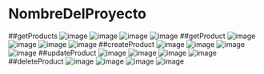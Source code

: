 # NombreDelProyecto
##getProducts
![image](https://github.com/Asmortiz12/Servicios-Taller/assets/119527936/cafc3e3e-d69e-4061-b07b-cc0123c36338)
![image](https://github.com/Asmortiz12/Servicios-Taller/assets/119527936/9d8f305b-92ff-4e21-95ad-56439a328c6b)
![image](https://github.com/Asmortiz12/Servicios-Taller/assets/119527936/5a7ab8d4-ef2e-4c58-b755-2e7378fc6948)
![image](https://github.com/Asmortiz12/Servicios-Taller/assets/119527936/c0f5af9e-ec20-4f52-a32b-fb9952266a37)
##getProduct
![image](https://github.com/Asmortiz12/Servicios-Taller/assets/119527936/582eae83-1212-4f7b-96cc-ac896ce149f2)
![image](https://github.com/Asmortiz12/Servicios-Taller/assets/119527936/4695fd44-96ab-49cb-b7ad-83c6fbc3b9f0)
![image](https://github.com/Asmortiz12/Servicios-Taller/assets/119527936/e024bf69-6930-4a3f-83b1-13efe1583291)
![image](https://github.com/Asmortiz12/Servicios-Taller/assets/119527936/77b0a6bd-5aa5-478d-bb64-5db48233325a)
##createProduct
![image](https://github.com/Asmortiz12/Servicios-Taller/assets/119527936/c275f64d-5fa5-4910-985c-7f7138ed76bf)
![image](https://github.com/Asmortiz12/Servicios-Taller/assets/119527936/e6bdd052-e789-4c92-9ce6-d7389394ffd9)
![image](https://github.com/Asmortiz12/Servicios-Taller/assets/119527936/b4c220e6-88d5-488d-ab9e-9ff1af9a5f3b)
![image](https://github.com/Asmortiz12/Servicios-Taller/assets/119527936/01aa3085-1724-49a9-8144-d5f7734eb4a7)
##updateProduct
![image](https://github.com/Asmortiz12/Servicios-Taller/assets/119527936/c9c310fc-64aa-4f4d-84e4-11b9516626b2)
![image](https://github.com/Asmortiz12/Servicios-Taller/assets/119527936/2576a2c9-ed22-48d0-841f-a1c3c69a5f53)
![image](https://github.com/Asmortiz12/Servicios-Taller/assets/119527936/9825cb96-b5e8-4772-9a68-2ae50aa15d3c)
![image](https://github.com/Asmortiz12/Servicios-Taller/assets/119527936/72006f98-7e06-4384-aad8-cea76946b927)
##deleteProduct
![image](https://github.com/Asmortiz12/Servicios-Taller/assets/119527936/f04a2e55-a39f-42d2-8dbf-c6daf955266e)
![image](https://github.com/Asmortiz12/Servicios-Taller/assets/119527936/f0512d78-4461-473e-b15e-cafc62557307)
![image](https://github.com/Asmortiz12/Servicios-Taller/assets/119527936/6973efb7-1a58-4dcc-864f-ae24f8d2e5d2)
![image](https://github.com/Asmortiz12/Servicios-Taller/assets/119527936/28af6d50-58f7-45a0-8787-ad8f4727a0e1)
